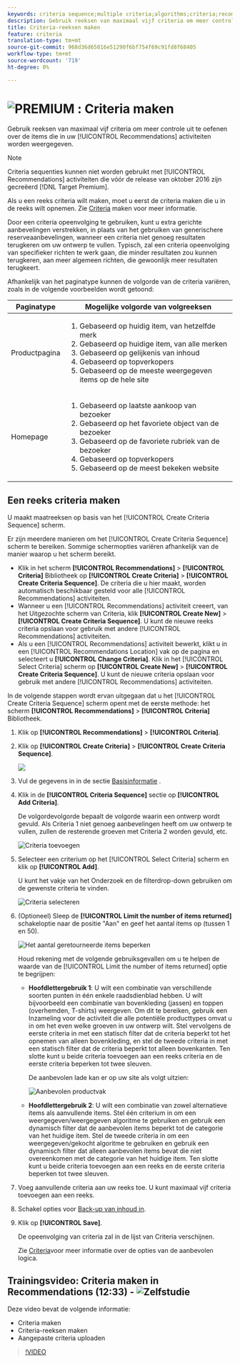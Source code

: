 ```yaml
---
keywords: criteria sequence;multiple criteria;algorithms;criteria;recommendations criteria;sequence;limit number of items returned
description: Gebruik reeksen van maximaal vijf criteria om meer controle uit te oefenen over de items die in uw Adobe Target Recommendations-activiteiten worden weergegeven.
title: Criteria-reeksen maken
feature: criteria
translation-type: tm+mt
source-git-commit: 968d36d65016e51290f6bf754f69c91fd8f68405
workflow-type: tm+mt
source-wordcount: '719'
ht-degree: 0%

---
```



# ![PREMIUM](/help/assets/premium.png) : Criteria maken

Gebruik reeksen van maximaal vijf criteria om meer controle uit te oefenen over de items die in uw [!UICONTROL Recommendations] activiteiten worden weergegeven.

>[!NOTE]
>
>Criteria sequenties kunnen niet worden gebruikt met [!UICONTROL Recommendations] activiteiten die vóór de release van oktober 2016 zijn gecreëerd [!DNL Target Premium].

Als u een reeks criteria wilt maken, moet u eerst de criteria maken die u in de reeks wilt opnemen. Zie [Criteria](/help/c-recommendations/c-algorithms/create-new-algorithm.md) maken voor meer informatie.

Door een criteria opeenvolging te gebruiken, kunt u extra gerichte aanbevelingen verstrekken, in plaats van het gebruiken van generischere reserveaanbevelingen, wanneer een criteria niet genoeg resultaten terugkeren om uw ontwerp te vullen. Typisch, zal een criteria opeenvolging van specifieker richten te werk gaan, die minder resultaten zou kunnen terugkeren, aan meer algemeen richten, die gewoonlijk meer resultaten terugkeert.

Afhankelijk van het paginatype kunnen de volgorde van de criteria variëren, zoals in de volgende voorbeelden wordt getoond:

| Paginatype | Mogelijke volgorde van volgreeksen |
| --- | --- |
| Productpagina | <ol><li>Gebaseerd op huidig item, van hetzelfde merk</li><li>Gebaseerd op huidige item, van alle merken</li><li>Gebaseerd op gelijkenis van inhoud</li><li>Gebaseerd op topverkopers</li><li>Gebaseerd op de meeste weergegeven items op de hele site</li></ol> |
| Homepage | <ol><li>Gebaseerd op laatste aankoop van bezoeker </li><li>Gebaseerd op het favoriete object van de bezoeker</li><li>Gebaseerd op de favoriete rubriek van de bezoeker</li><li>Gebaseerd op topverkopers</li><li>Gebaseerd op de meest bekeken website</li></ol> |

## Een reeks criteria maken

U maakt maatreeksen op basis van het [!UICONTROL Create Criteria Sequence] scherm.

Er zijn meerdere manieren om het [!UICONTROL Create Criteria Sequence] scherm te bereiken. Sommige schermopties variëren afhankelijk van de manier waarop u het scherm bereikt.

* Klik in het scherm **[!UICONTROL Recommendations]** > **[!UICONTROL Criteria]** Bibliotheek op **[!UICONTROL Create Criteria]** > **[!UICONTROL Create Criteria Sequence]**. De criteria die u hier maakt, worden automatisch beschikbaar gesteld voor alle [!UICONTROL Recommendations] activiteiten.
* Wanneer u een [!UICONTROL Recommendations] activiteit creeert, van het Uitgezochte scherm van Criteria, klik **[!UICONTROL Create New]** > **[!UICONTROL Create Criteria Sequence]**. U kunt de nieuwe reeks criteria opslaan voor gebruik met andere [!UICONTROL Recommendations] activiteiten.
* Als u een [!UICONTROL Recommendations] activiteit bewerkt, klikt u in een [!UICONTROL Recommendations Location] vak op de pagina en selecteert u **[!UICONTROL Change Criteria]**. Klik in het [!UICONTROL Select Criteria] scherm op **[!UICONTROL Create New]** > **[!UICONTROL Create Criteria Sequence]**. U kunt de nieuwe criteria opslaan voor gebruik met andere [!UICONTROL Recommendations] activiteiten.

In de volgende stappen wordt ervan uitgegaan dat u het [!UICONTROL Create Criteria Sequence] scherm opent met de eerste methode: het scherm **[!UICONTROL Recommendations]** > **[!UICONTROL Criteria]** Bibliotheek.

1. Klik op **[!UICONTROL Recommendations]** > **[!UICONTROL Criteria]**.

1. Klik op **[!UICONTROL Create Criteria]** > **[!UICONTROL Create Criteria Sequence]**.

   ![](assets/CreateCriteriaSequence.png)

1. Vul de gegevens in in de sectie [Basisinformatie](/help/c-recommendations/c-algorithms/create-new-algorithm.md#info) .

1. Klik in de **[!UICONTROL Criteria Sequence]** sectie op **[!UICONTROL Add Criteria]**.

   De volgordevolgorde bepaalt de volgorde waarin een ontwerp wordt gevuld. Als Criteria 1 niet genoeg aanbevelingen heeft om uw ontwerp te vullen, zullen de resterende groeven met Criteria 2 worden gevuld, etc.

   ![Criteria toevoegen](/help/c-recommendations/c-algorithms/assets/add-criteria.png)

1. Selecteer een criterium op het [!UICONTROL Select Criteria] scherm en klik op **[!UICONTROL Add]**.

   U kunt het vakje van het Onderzoek en de filterdrop-down gebruiken om de gewenste criteria te vinden.

   ![Criteria selecteren](/help/c-recommendations/c-algorithms/assets/select-criteria.png)

1. (Optioneel) Sleep de **[!UICONTROL Limit the number of items returned]** schakeloptie naar de positie &quot;Aan&quot; en geef het aantal items op (tussen 1 en 50).

   ![Het aantal geretourneerde items beperken](/help/c-recommendations/c-algorithms/assets/limit-number.png)

   Houd rekening met de volgende gebruiksgevallen om u te helpen de waarde van de [!UICONTROL Limit the number of items returned] optie te begrijpen:

   * **Hoofdlettergebruik 1**: U wilt een combinatie van verschillende soorten punten in één enkele raadsdienblad hebben. U wilt bijvoorbeeld een combinatie van bovenkleding (jassen) en toppen (overhemden, T-shirts) weergeven. Om dit te bereiken, gebruik een Inzameling voor de activiteit die alle potentiële producttypes omvat u in om het even welke groeven in uw ontwerp wilt. Stel vervolgens de eerste criteria in met een statisch filter dat de criteria beperkt tot het opnemen van alleen bovenkleding, en stel de tweede criteria in met een statisch filter dat de criteria beperkt tot alleen bovenkanten. Ten slotte kunt u beide criteria toevoegen aan een reeks criteria en de eerste criteria beperken tot twee sleuven.

      De aanbevolen lade kan er op uw site als volgt uitzien:

      ![Aanbevolen productvak](/help/c-recommendations/c-algorithms/assets/featured-products.png)

   * **Hoofdlettergebruik 2**: U wilt een combinatie van zowel alternatieve items als aanvullende items. Stel één criterium in om een weergegeven/weergegeven algoritme te gebruiken en gebruik een dynamisch filter dat de aanbevolen items beperkt tot de categorie van het huidige item. Stel de tweede criteria in om een weergegeven/gekocht algoritme te gebruiken en gebruik een dynamisch filter dat alleen aanbevolen items bevat die niet overeenkomen met de categorie van het huidige item. Ten slotte kunt u beide criteria toevoegen aan een reeks en de eerste criteria beperken tot twee sleuven.

1. Voeg aanvullende criteria aan uw reeks toe. U kunt maximaal vijf criteria toevoegen aan een reeks.

1. Schakel opties voor [Back-up van inhoud in](/help/c-recommendations/c-algorithms/create-new-algorithm.md#content).

1. Klik op **[!UICONTROL Save]**.

   De opeenvolging van criteria zal in de lijst van Criteria verschijnen.

   Zie [Criteria](/help/c-recommendations/c-algorithms/algorithms.md)voor meer informatie over de opties van de aanbevolen logica.

## Trainingsvideo: Criteria maken in Recommendations (12:33) - ![Zelfstudie](/help/assets/tutorial.png)

Deze video bevat de volgende informatie:

* Criteria maken
* Criteria-reeksen maken
* Aangepaste criteria uploaden

>[!VIDEO](https://video.tv.adobe.com/v/27694?quality=12)
